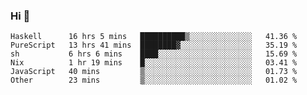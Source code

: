 ### Hi 👋

<!--START_SECTION:waka-->

```text
Haskell      16 hrs 5 mins   ██████████▒░░░░░░░░░░░░░░   41.36 %
PureScript   13 hrs 41 mins  ████████▓░░░░░░░░░░░░░░░░   35.19 %
sh           6 hrs 6 mins    ████░░░░░░░░░░░░░░░░░░░░░   15.69 %
Nix          1 hr 19 mins    █░░░░░░░░░░░░░░░░░░░░░░░░   03.41 %
JavaScript   40 mins         ▒░░░░░░░░░░░░░░░░░░░░░░░░   01.73 %
Other        23 mins         ▒░░░░░░░░░░░░░░░░░░░░░░░░   01.02 %
```

<!--END_SECTION:waka-->
